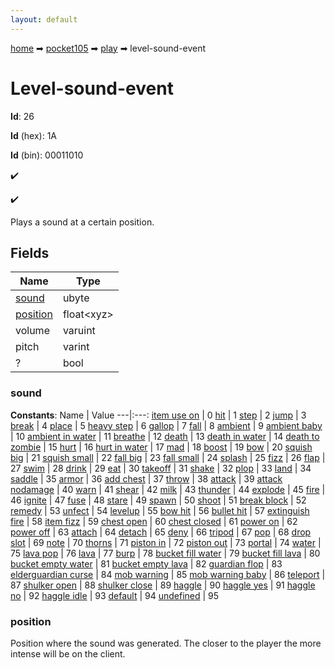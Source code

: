 ```yaml
---
layout: default
---
```


[home](/) ➡ [pocket105](/protocol/pocket105) ➡ [play](/protocol/pocket105/play) ➡ level-sound-event

# Level-sound-event

**Id**: 26

**Id** (hex): 1A

**Id** (bin): 00011010

✔️

✔️

Plays a sound at a certain position.

## Fields

Name | Type
---|---
[sound](#sound) | ubyte
[position](#position) | float&lt;xyz&gt;
volume | varuint
pitch | varint
? | bool

### sound

**Constants**:
Name | Value
---|:---:
[item use on](sound_item-use-on) | 0
[hit](sound_hit) | 1
[step](sound_step) | 2
[jump](sound_jump) | 3
[break](sound_break) | 4
[place](sound_place) | 5
[heavy step](sound_heavy-step) | 6
[gallop](sound_gallop) | 7
[fall](sound_fall) | 8
[ambient](sound_ambient) | 9
[ambient baby](sound_ambient-baby) | 10
[ambient in water](sound_ambient-in-water) | 11
[breathe](sound_breathe) | 12
[death](sound_death) | 13
[death in water](sound_death-in-water) | 14
[death to zombie](sound_death-to-zombie) | 15
[hurt](sound_hurt) | 16
[hurt in water](sound_hurt-in-water) | 17
[mad](sound_mad) | 18
[boost](sound_boost) | 19
[bow](sound_bow) | 20
[squish big](sound_squish-big) | 21
[squish small](sound_squish-small) | 22
[fall big](sound_fall-big) | 23
[fall small](sound_fall-small) | 24
[splash](sound_splash) | 25
[fizz](sound_fizz) | 26
[flap](sound_flap) | 27
[swim](sound_swim) | 28
[drink](sound_drink) | 29
[eat](sound_eat) | 30
[takeoff](sound_takeoff) | 31
[shake](sound_shake) | 32
[plop](sound_plop) | 33
[land](sound_land) | 34
[saddle](sound_saddle) | 35
[armor](sound_armor) | 36
[add chest](sound_add-chest) | 37
[throw](sound_throw) | 38
[attack](sound_attack) | 39
[attack nodamage](sound_attack-nodamage) | 40
[warn](sound_warn) | 41
[shear](sound_shear) | 42
[milk](sound_milk) | 43
[thunder](sound_thunder) | 44
[explode](sound_explode) | 45
[fire](sound_fire) | 46
[ignite](sound_ignite) | 47
[fuse](sound_fuse) | 48
[stare](sound_stare) | 49
[spawn](sound_spawn) | 50
[shoot](sound_shoot) | 51
[break block](sound_break-block) | 52
[remedy](sound_remedy) | 53
[unfect](sound_unfect) | 54
[levelup](sound_levelup) | 55
[bow hit](sound_bow-hit) | 56
[bullet hit](sound_bullet-hit) | 57
[extinguish fire](sound_extinguish-fire) | 58
[item fizz](sound_item-fizz) | 59
[chest open](sound_chest-open) | 60
[chest closed](sound_chest-closed) | 61
[power on](sound_power-on) | 62
[power off](sound_power-off) | 63
[attach](sound_attach) | 64
[detach](sound_detach) | 65
[deny](sound_deny) | 66
[tripod](sound_tripod) | 67
[pop](sound_pop) | 68
[drop slot](sound_drop-slot) | 69
[note](sound_note) | 70
[thorns](sound_thorns) | 71
[piston in](sound_piston-in) | 72
[piston out](sound_piston-out) | 73
[portal](sound_portal) | 74
[water](sound_water) | 75
[lava pop](sound_lava-pop) | 76
[lava](sound_lava) | 77
[burp](sound_burp) | 78
[bucket fill water](sound_bucket-fill-water) | 79
[bucket fill lava](sound_bucket-fill-lava) | 80
[bucket empty water](sound_bucket-empty-water) | 81
[bucket empty lava](sound_bucket-empty-lava) | 82
[guardian flop](sound_guardian-flop) | 83
[elderguardian curse](sound_elderguardian-curse) | 84
[mob warning](sound_mob-warning) | 85
[mob warning baby](sound_mob-warning-baby) | 86
[teleport](sound_teleport) | 87
[shulker open](sound_shulker-open) | 88
[shulker close](sound_shulker-close) | 89
[haggle](sound_haggle) | 90
[haggle yes](sound_haggle-yes) | 91
[haggle no](sound_haggle-no) | 92
[haggle idle](sound_haggle-idle) | 93
[default](sound_default) | 94
[undefined](sound_undefined) | 95

### position

Position where the sound was generated. The closer to the player the more intense will be on the client.

